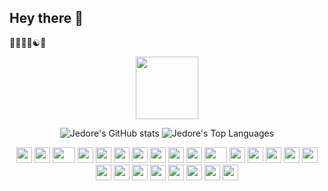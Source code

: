 ## Hey there :wave:
:man_technologist::biking_man::yin_yang::snake: 

<p align="center">
  <a href="#">
    <img src="https://media4.giphy.com/media/5aYfJYohCSeYgtVlUj/giphy.gif?cid=ecf05e47lott3v8a4wtj50onhnhg7b0n8hd1dwfiasihwko9&ep=v1_gifs_related&rid=giphy.gif" width="100" />
  </a>
</p>

<p align="center">
  <picture>
    <img src="https://github-readme-stats.vercel.app/api?username=Jedore&theme=shadow_green&show_icons=true&hide=contribs&hide_border=true" alt="Jedore's GitHub stats" />
  </picture>
  <picture>
    <img src="https://github-readme-stats.vercel.app/api/top-langs/?username=Jedore&theme=shadow_green&langs_count=2&hide_border=true" alt="Jedore's Top Languages" />
  </picture>
</p>

<div align="center">
    <picture>
    <img src="https://cultofthepartyparrot.com/parrots/hd/githubparrot.gif" width="25" height="25"/>
    </picture>
    <picture>
    <img src="https://cultofthepartyparrot.com/flags/hd/iranparrot.gif" width="25" height="25"/>
    </picture>
    <picture>
    <img src="https://cultofthepartyparrot.com/parrots/asyncparrot.gif" width="36" height="25"/>
    </picture>
    <picture>
    <img src="https://cultofthepartyparrot.com/parrots/exceptionallyfastparrot.gif" width="25" height="25"/>
    </picture>
    <picture>
    <img src="https://cultofthepartyparrot.com/parrots/hd/60fpsparrot.gif" width="25" height="25"/>
    </picture>
    <picture>
    <img src="https://cultofthepartyparrot.com/parrots/hd/jumpingparrot.gif" width="25" height="25"/>
    </picture>
    <picture>
    <img src="https://cultofthepartyparrot.com/parrots/hd/opensourceparrot.gif" width="25" height="25"/>
    </picture>
    <picture>
    <img src="https://cultofthepartyparrot.com/parrots/hd/dealwithitnowparrot.gif" width="25" height="25"/>
    </picture>
    <picture>
    <img src="https://cultofthepartyparrot.com/parrots/hd/hypnoparrotlight.gif" width="25" height="25"/>
    </picture>
    <picture>
    <img src="https://cultofthepartyparrot.com/parrots/databaseparrot.gif" width="25" height="25"/>
    </picture>
    <picture>
    <img src="https://cultofthepartyparrot.com/parrots/fixparrot.gif" width="36" height="25"/>
    </picture>
    <picture>
    <img src="https://cultofthepartyparrot.com/parrots/hd/laptop_parrot.gif" width="25" height="25"/>
    </picture>
    <picture>
    <img src="https://cultofthepartyparrot.com/parrots/hd/spinningparrot.gif" width="25" height="25"/>
    </picture>
    <picture>
    <img src="https://cultofthepartyparrot.com/parrots/hd/levitationparrot.gif" width="25" height="25"/>
    </picture>
    <picture>
    <img src="https://cultofthepartyparrot.com/parrots/hd/meldparrot.gif" width="25" height="25"/>
    </picture>
    <picture>
    <img src="https://cultofthepartyparrot.com/parrots/slomoparrot.gif" width="25" height="25"/>
    </picture>
    <picture>
    <img src="https://cultofthepartyparrot.com/parrots/hd/moonwalkingparrot.gif" width="25" height="25"/>
    </picture>
    <picture>
    <img src="https://cultofthepartyparrot.com/parrots/hd/stableparrot.gif" width="25" height="25"/>
    </picture>
    <picture>
    <img src="https://cultofthepartyparrot.com/parrots/hd/scienceparrot.gif" width="25" height="25"/>
    </picture>
    <picture>
    <img src="https://cultofthepartyparrot.com/parrots/hd/pirateparrot.gif" width="25" height="25"/>
    </picture>
    <picture>
    <img src="https://cultofthepartyparrot.com/parrots/hd/footballparrot.gif" width="25" height="25"/>
    </picture>
    <picture>
    <img src="https://cultofthepartyparrot.com/parrots/hd/illuminatiparrot.gif" width="25" height="25"/>
    </picture>
    <picture>
    <img src="https://cultofthepartyparrot.com/parrots/hd/hypnoparrotdark.gif" width="25" height="25"/>
    </picture>
    <picture>
    <img src="https://cultofthepartyparrot.com/parrots/hd/mustacheparrot.gif" width="25" height="25"/>
    </picture>
</div>
